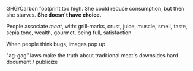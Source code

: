 GHG/Carbon footprint too high. She could reduce consumption, but then she starves. **She doesn't have choice.**

People associate *meat*, with: grill-marks, crust, juice, muscle, smell, taste, sepia tone, wealth, gourmet, being full, satisfaction

When people think bugs, images pop up.

"ag-gag” laws make the truth about traditional meat's downsides hard document / publicize